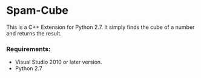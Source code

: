 # Spam-Cube
This is a C++ Extension for Python 2.7. It simply finds the cube of a number and returns the result.

<strong><h3>Requirements:</h3></strong>
<ul>
<li>Visual Studio 2010 or later version.</li>
<li>Python 2.7</li>
</u>
